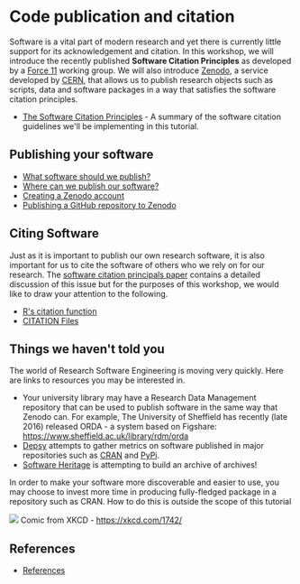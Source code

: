 # Code publication and citation

Software is a vital part of modern research and yet there is currently little support for its acknowledgement and citation.
In this workshop, we will introduce the recently published **Software Citation Principles** as developed by a [Force 11](https://www.force11.org/) working group.
We will also introduce [Zenodo](https://zenodo.org/), a service developed by [CERN](https://home.cern/), that allows us to publish research objects such as scripts, data and software packages in a way that satisfies the software citation principles.

* [The Software Citation Principles](software_citation.md) - A summary of the software citation guidelines we'll be implementing in this tutorial.

## Publishing your software

* [What software should we publish?](what_to_publish.md)
* [Where can we publish our software?](where_to_publish.md)
* [Creating a Zenodo account](zenodo.md)
* [Publishing a GitHub repository to Zenodo](publishing_on_zenodo.md)

## Citing Software

Just as it is important to publish our own research software, it is also important for us to cite the software of others who we rely on for our research. The [software citation principals paper](https://peerj.com/articles/cs-86/) contains a detailed discussion of this issue but for the purposes of this workshop, we would like to draw your attention to the following.

* [R's citation function](R_citation.md)
* [CITATION Files](CITATION.md)

## Things we haven't told you

The world of Research Software Engineering is moving very quickly. Here are links to resources you may be interested in.

* Your university library may have a Research Data Management repository that can be used to publish software in the same way that Zenodo can. For example, The University of Sheffield has recently (late 2016) released ORDA - a system based on Figshare: https://www.sheffield.ac.uk/library/rdm/orda
* [Depsy](http://depsy.org/) attempts to gather metrics on software published in major repositories such as [CRAN](https://cran.r-project.org/) and [PyPi](https://pypi.python.org/pypi).
* [Software Heritage](https://www.softwareheritage.org/) is attempting to build an archive of archives!

In order to make your software more discoverable and easier to use, you may choose to invest more time in producing fully-fledged package in a repository such as CRAN. How to do this is outside the scope of this tutorial

![](http://imgs.xkcd.com/comics/will_it_work.png)
Comic from XKCD - https://xkcd.com/1742/

## References

* [References](references.md)
